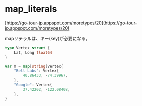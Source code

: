 # map_literals

[https://go-tour-jp.appspot.com/moretypes/20](https://go-tour-jp.appspot.com/moretypes/20)

mapリテラルは、キー(key)が必要になる。

```go
type Vertex struct {
	Lat, Long float64
}

var m = map[string]Vertex{
	"Bell Labs": Vertex{
		40.86433, -74.39967,
	},
	"Google": Vertex{
		37.42202, -122.08408,
	},
}
```
